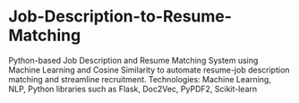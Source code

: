 # Job-Description-to-Resume-Matching
Python-based Job Description and Resume Matching System using Machine Learning and Cosine Similarity to automate resume-job description matching and streamline recruitment.
Technologies: Machine Learning, NLP, Python libraries such as Flask, Doc2Vec, PyPDF2, Scikit-learn
